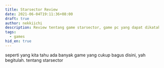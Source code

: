 ```yaml
---
title: Starsector Review
date: 2021-06-04T19:11:36+08:00
draft: true
author: nekkiichi
description: Review tentang game starsector, game pc yang dapat dikatakan underrated
tags:
  - games
hid_en: true
---
```

seperti yang kita tahu ada banyak game yang cukup bagus disini, yah begitulah.
tentang starsector
